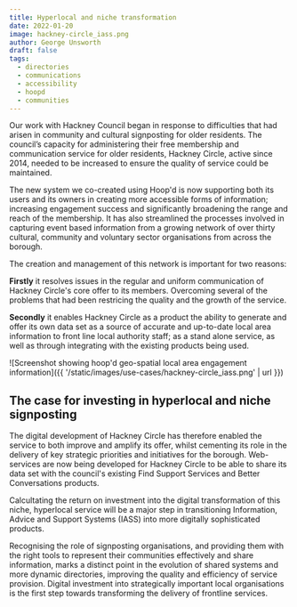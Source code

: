 ```yaml
---
title: Hyperlocal and niche transformation 
date: 2022-01-20
image: hackney-circle_iass.png
author: George Unsworth
draft: false
tags:
  - directories
  - communications
  - accessibility 
  - hoopd
  - communities
---
```


Our work with Hackney Council began in response to difficulties that had arisen in community and cultural signposting for older residents. 
The council’s capacity for administering their free membership and communication service for older residents, Hackney Circle, active since 2014, 
needed to be increased to ensure the quality of service could be maintained. 

The new system we co-created using Hoop'd is now supporting both its users and its owners in creating more accessible forms of information; 
increasing engagement success and significantly broadening the range and reach of the membership. 
It has also streamlined the processes involved in capturing event based information from a growing network of over thirty cultural, 
community and voluntary sector organisations from across the borough.

The creation and management of this network is important for two reasons:

**Firstly** it resolves issues in the regular and uniform communication of Hackney Circle's 
core offer to its members. Overcoming several of the problems that had been restricing the quality and the growth of the service. 

**Secondly** it enables Hackney Circle as a product the ability to generate and offer its own data set as a source of accurate and up-to-date local area information to 
front line local authority staff; as a stand alone service, as well as through integrating with the existing products being used.


![Screenshot showing hoop'd geo-spatial local area engagement information]({{ '/static/images/use-cases/hackney-circle_iass.png' | url }})



The case for investing in hyperlocal and niche signposting  
---------------------------------------------------------------------------------------------------------------------------------

The digital development of Hackney Circle has therefore enabled the service to both improve and amplify its offer, whilst cementing its role in the delivery of key strategic priorities and initiatives for the borough. Web-services are now being developed for Hackney Circle to be able to share its data set with the council's existing Find Support Services and Better Conversations products. 

Calcultating the return on investment into the digital transformation of this niche, hyperlocal service will be a major step in transitioning Information, Advice and Support Systems (IASS) into more digitally sophisticated products.

Recognising the role of signposting organisations, and providing them with the right tools to represent their communities effectively and share information, 
marks a distinct point in the evolution of shared systems and more dynamic directories, improving the quality and efficiency of service provision. Digital investment into strategically important local organisations is the first step towards transforming the delivery of frontline services.

